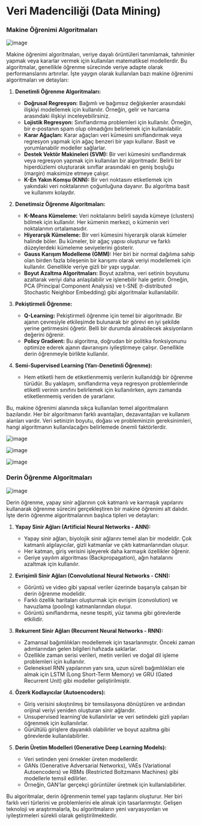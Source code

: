 # Veri Madenciliği (Data Mining)

### Makine Öğrenimi Algoritmaları
![image](https://github.com/elifbeyzatok00/Data-Mining/assets/102792446/5ac8d548-7bb1-4265-9f73-c71dddcd268d)

Makine öğrenimi algoritmaları, veriye dayalı örüntüleri tanımlamak, tahminler yapmak veya kararlar vermek için kullanılan matematiksel modellerdir. Bu algoritmalar, genellikle öğrenme sürecinde veriye adapte olarak performanslarını artırırlar. İşte yaygın olarak kullanılan bazı makine öğrenimi algoritmaları ve detayları:

1. **Denetimli Öğrenme Algoritmaları:**
   - **Doğrusal Regresyon:** Bağımlı ve bağımsız değişkenler arasındaki ilişkiyi modellemek için kullanılır. Örneğin, gelir ve harcama arasındaki ilişkiyi inceleyebilirsiniz.
   - **Lojistik Regresyon:** Sınıflandırma problemleri için kullanılır. Örneğin, bir e-postanın spam olup olmadığını belirlemek için kullanılabilir.
   - **Karar Ağaçları:** Karar ağaçları veri kümesini sınıflandırmak veya regresyon yapmak için ağaç benzeri bir yapı kullanır. Basit ve yorumlanabilir modeller sağlarlar.
   - **Destek Vektör Makineleri (SVM):** Bir veri kümesini sınıflandırmak veya regresyon yapmak için kullanılan bir algoritmadır. Belirli bir hiperdüzlemi oluşturarak sınıflar arasındaki en geniş boşluğu (margin) maksimize etmeye çalışır.
   - **K-En Yakın Komşu (KNN):** Bir veri noktasını etiketlemek için yakındaki veri noktalarının çoğunluğuna dayanır. Bu algoritma basit ve kullanımı kolaydır.

2. **Denetimsiz Öğrenme Algoritmaları:**
   - **K-Means Kümeleme:** Veri noktalarını belirli sayıda kümeye (clusters) bölmek için kullanılır. Her kümenin merkezi, o kümenin veri noktalarının ortalamasıdır.
   - **Hiyerarşik Kümeleme:** Bir veri kümesini hiyerarşik olarak kümeler halinde böler. Bu kümeler, bir ağaç yapısı oluşturur ve farklı düzeylerdeki kümeleme seviyelerini gösterir.
   - **Gauss Karışım Modelleme (GMM):** Her biri bir normal dağılıma sahip olan birden fazla bileşenin bir karışımı olarak veriyi modellemek için kullanılır. Genellikle veriye gizli bir yapı uygular.
   - **Boyut Azaltma Algoritmaları:** Boyut azaltma, veri setinin boyutunu azaltarak veriyi daha anlaşılabilir ve işlenebilir hale getirir. Örneğin, PCA (Principal Component Analysis) ve t-SNE (t-distributed Stochastic Neighbor Embedding) gibi algoritmalar kullanılabilir.

3. **Pekiştirmeli Öğrenme:**
   - **Q-Learning:** Pekiştirmeli öğrenme için temel bir algoritmadır. Bir ajanın çevresiyle etkileşimde bulunarak bir görevi en iyi şekilde yerine getirmesini öğretir. Belli bir durumda alınabilecek aksiyonların değerini öğrenir.
   - **Policy Gradient:** Bu algoritma, doğrudan bir politika fonksiyonunu optimize ederek ajanın davranışını iyileştirmeye çalışır. Genellikle derin öğrenmeyle birlikte kullanılır.

4. **Semi-Supervised Learning (Yarı-Denetimli Öğrenme):**
   - Hem etiketli hem de etiketlenmemiş verilerin kullanıldığı bir öğrenme türüdür. Bu yaklaşım, sınıflandırma veya regresyon problemlerinde etiketli verinin sınıfını belirlemek için kullanılırken, aynı zamanda etiketlenmemiş veriden de yararlanır.

Bu, makine öğrenimi alanında sıkça kullanılan temel algoritmaların bazılarıdır. Her bir algoritmanın farklı avantajları, dezavantajları ve kullanım alanları vardır. Veri setinizin boyutu, doğası ve probleminizin gereksinimleri, hangi algoritmanın kullanılacağını belirlemede önemli faktörlerdir.

![image](https://github.com/elifbeyzatok00/Data-Mining/assets/102792446/e5a5f30d-cb7c-458c-9dd7-6977cd1ed21c)

![image](https://github.com/elifbeyzatok00/Data-Mining/assets/102792446/3e6e01e3-cd26-46f6-9c2b-f9dc3faa7804)

![image](https://github.com/elifbeyzatok00/Data-Mining/assets/102792446/4fdbdc4d-56a2-468d-be7d-d6fb5f9cbcc9)



### Derin Öğrenme Algoritmaları

![image](https://github.com/elifbeyzatok00/Data-Mining/assets/102792446/19d08b58-61fa-4eee-a435-0ab94502544c)

Derin öğrenme, yapay sinir ağlarının çok katmanlı ve karmaşık yapılarını kullanarak öğrenme sürecini gerçekleştiren bir makine öğrenimi alt dalıdır. İşte derin öğrenme algoritmalarının başlıca tipleri ve detayları:

1. **Yapay Sinir Ağları (Artificial Neural Networks - ANN):**
   - Yapay sinir ağları, biyolojik sinir ağlarını temel alan bir modeldir. Çok katmanlı algılayıcılar, gizli katmanlar ve çıktı katmanlarından oluşur.
   - Her katman, giriş verisini işleyerek daha karmaşık özellikler öğrenir.
   - Geriye yayılım algoritması (Backpropagation), ağın hatalarını azaltmak için kullanılır.

2. **Evrişimli Sinir Ağları (Convolutional Neural Networks - CNN):**
   - Görüntü ve video gibi yapısal veriler üzerinde başarıyla çalışan bir derin öğrenme modelidir.
   - Farklı özellik haritaları oluşturmak için evrişim (convolution) ve havuzlama (pooling) katmanlarından oluşur.
   - Görüntü sınıflandırma, nesne tespiti, yüz tanıma gibi görevlerde etkilidir.

3. **Rekurrent Sinir Ağları (Recurrent Neural Networks - RNN):**
   - Zamansal bağımlılıkları modellemek için tasarlanmıştır. Önceki zaman adımlarından gelen bilgileri hafızada saklarlar.
   - Özellikle zaman serisi verileri, metin verileri ve doğal dil işleme problemleri için kullanılır.
   - Geleneksel RNN yapılarının yanı sıra, uzun süreli bağımlılıkları ele almak için LSTM (Long Short-Term Memory) ve GRU (Gated Recurrent Unit) gibi modeller geliştirilmiştir.

4. **Özerk Kodlayıcılar (Autoencoders):**
   - Giriş verisini sıkıştırılmış bir temsilasyona dönüştüren ve ardından orijinal veriyi yeniden oluşturan sinir ağlarıdır.
   - Unsupervised learning'de kullanılırlar ve veri setindeki gizli yapıları öğrenmek için kullanılırlar.
   - Gürültülü girişlere dayanıklı olabilirler ve boyut azaltma gibi görevlerde kullanılabilirler.

5. **Derin Üretim Modelleri (Generative Deep Learning Models):**
   - Veri setinden yeni örnekler üreten modellerdir.
   - GANs (Generative Adversarial Networks), VAEs (Variational Autoencoders) ve RBMs (Restricted Boltzmann Machines) gibi modellerle temsil edilirler.
   - Örneğin, GAN'lar gerçekçi görüntüler üretmek için kullanılabilirler.

Bu algoritmalar, derin öğrenmenin temel yapı taşlarını oluşturur. Her biri farklı veri türlerini ve problemlerini ele almak için tasarlanmıştır. Gelişen teknoloji ve araştırmalarla, bu algoritmaların yeni varyasyonları ve iyileştirmeleri sürekli olarak geliştirilmektedir.


